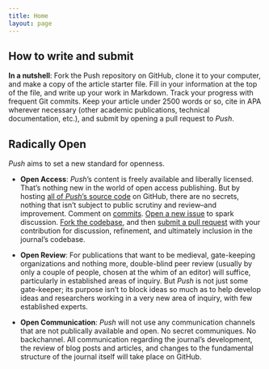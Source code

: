 ```yaml
---
title: Home
layout: page
---
```


## How to write and submit

**In a nutshell**: Fork the Push repository on GitHub, clone it to your computer, and make a copy of
the article starter file. Fill in your information at the top of the file, and write up your work in
Markdown. Track your progress with frequent Git commits. Keep your article under 2500 words or so,
cite in APA wherever necessary (other academic publications, technical documentation, etc.), and
submit by opening a pull request to *Push*.

## Radically Open

*Push* aims to set a new standard for openness.

* **Open Access**: *Push*’s content is freely available and liberally licensed. That’s nothing new
in the world of open access publishing. But by hosting
[all of *Push*’s source code](https://github.com/cwcon/push/) on GitHub, there are no secrets,
nothing that isn’t subject to public scrutiny and review–and improvement. Comment on
[commits](https://github.com/cwcon/push/commits/master/).
[Open a new issue](https://github.com/cwcon/push/issues) to spark discussion.
[Fork the codebase](https://github.com/cwcon/push/fork), and then
[submit a pull request](https://github.com/cwcon/push/pulls) with your contribution for discussion,
refinement, and ultimately inclusion in the journal’s codebase.

* **Open Review**: For publications that want to be medieval, gate-keeping organizations and nothing
more, double-blind peer review (usually by only a couple of people, chosen at the whim of an editor)
will suffice, particularly in established areas of inquiry. But *Push* is not just some gate-keeper;
its purpose isn’t to block ideas so much as to help develop ideas and researchers working in a very
new area of inquiry, with few established experts.

* **Open Communication**: *Push* will not use any communication channels that are not publically
available and open. No secret communiques. No backchannel. All communication regarding the journal’s
development, the review of blog posts and articles, and changes to the fundamental structure of
the journal itself will take place on GitHub.
